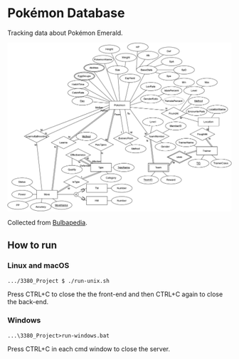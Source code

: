 # Pokémon Database

Tracking data about Pokémon Emerald.

![EER](./other_files/diagrams/EER.png)

Collected from [Bulbapedia](https://bulbapedia.bulbagarden.net/wiki/Main_Page).

## How to run
### Linux and macOS
```
.../3380_Project $ ./run-unix.sh
```
Press CTRL+C to close the the front-end and then CTRL+C again to close the back-end.
### Windows
```
...\3380_Project>run-windows.bat
```
Press CTRL+C in each cmd window to close the server.
